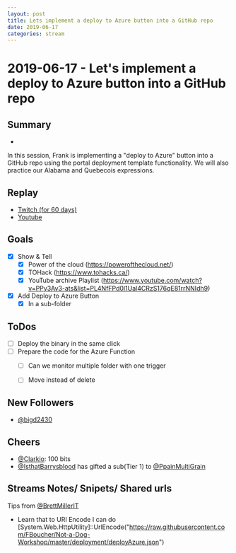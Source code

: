 ```yaml
---
layout: post
title: Lets implement a deploy to Azure button into a GitHub repo
date: 2019-06-17
categories: stream
---
```



# 2019-06-17 - Let's implement a deploy to Azure button into a GitHub repo


## Summary
-

In this session, Frank is implementing a "deploy to Azure" button into a GitHub repo using the portal deployment template functionality. We will also practice our Alabama and Quebecois expressions.

## Replay


- [Twitch (for 60 days)](https://www.twitch.tv/videos/)
- [Youtube](https://www.youtube.com/watch?v=Joi5lbmmtV0)

Goals
-----

- [x] Show & Tell
    - [x] Power of the cloud (https://powerofthecloud.net/)
    - [x] TOHack (https://www.tohacks.ca/)
    - [x] YouTube archive Playlist (https://www.youtube.com/watch?v=PPy3Av3-ats&list=PL4NfFPd0l1Ual4CRzS176qE81rrNNIdh9)
- [x] Add Deploy to Azure Button
    - [x] In a sub-folder

ToDos
-----

- [ ] Deploy the binary in the same click
- [ ] Prepare the code for the Azure Function
    - [ ] Can we monitor multiple folder with one trigger
    - [ ] Move instead of delete


New Followers
-------------

- [@bigd2430](https://www.twitch.tv/bigd2430)

Cheers
------

- [@Clarkio](https://www.twitch.tv/Clarkio): 100 bits
- [@IsthatBarrysblood](https://www.twitch.tv/IsthatBarrysblood) has gifted a sub(Tier 1) to  [@PpainMultiGrain](https://www.twitch.tv/PpainMultiGrain)




Streams Notes/ Snipets/ Shared urls
-----------------------------------

Tips from [@BrettMillerIT](https://www.twitch.tv/BrettMillerIT)
- Learn that to URI Encode I can do [System.Web.HttpUtility]::UrlEncode("https://raw.githubusercontent.com/FBoucher/Not-a-Dog-Workshop/master/deployment/deployAzure.json") 

